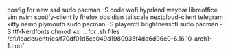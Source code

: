 config for new ssd
sudo pacman -S code wofi hyprland waybar libreoffice vim nvim spotify-client ly firefox obsidian tailscale nextcloud-client telegram kitty nemo plymouth 
sudo pacman -S playerctl brightnessctl 
sudo pacman -S ttf-Nerdfonts
chmod +x ... for .sh files 
/efi/loader/entries/f70df01d5cc049d1980935f4dd6d96e0-6.16.10-arch1-1.conf

